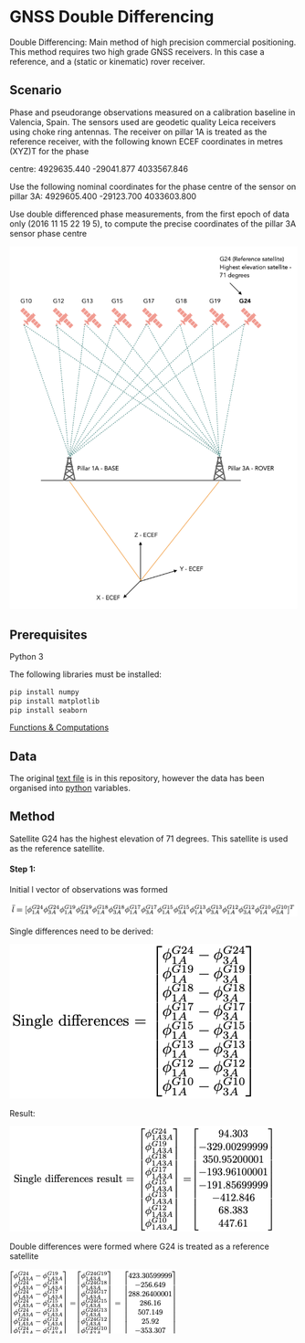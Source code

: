 # GNSS Double Differencing

Double Differencing: Main method of high precision commercial positioning. This method requires two high grade GNSS receivers. In this case a reference, and a (static or kinematic) rover receiver.  

## Scenario

Phase and pseudorange observations measured on a calibration baseline in Valencia, Spain. The sensors used
are geodetic quality Leica receivers using choke ring antennas. The receiver on pillar 1A is treated as
the reference receiver, with the following known ECEF coordinates in metres (XYZ)T
for the phase

centre:
4929635.440
 -29041.877
4033567.846

Use the following nominal coordinates for the phase centre of the sensor on pillar 3A:
4929605.400
 -29123.700
4033603.800

Use double differenced phase measurements, from the first epoch of data only (2016 11 15 22 19
5), to compute the precise coordinates of the pillar 3A sensor phase centre

![Diagram aid](https://github.com/ThomasJames/GNSS_Double_Differencing/blob/master/DD_Diagram_aid.png)


## Prerequisites 

Python 3

The following libraries must be installed:

``` 
pip install numpy 
pip install matplotlib
pip install seaborn 
```

[Functions & Computations](https://github.com/ThomasJames/GNSS_Double_Differencing/blob/master/Computations.py)

## Data

The original [text file](https://github.com/ThomasJames/GNSS_Data_(text).txt) is in this repository, however the data has been organised into [python](https://github.com/ThomasJames/GNSS_Double_Differencing/Data.py) variables. 

## Method 

Satellite G24 has the highest elevation of 71 degrees. This satellite is used as the reference satellite.

#### Step 1:

Initial l vector of observations was formed 

![](https://github.com/ThomasJames/GNSS_Double_Differencing/blob/master/Matrix_Images/l.png)

Single differences need to be derived:

![](https://github.com/ThomasJames/GNSS_Double_Differencing/blob/master/Matrix_Images/Single_Differences.png)

Result:

![](https://github.com/ThomasJames/GNSS_Double_Differencing/blob/master/Matrix_Images/Single_differences_result.png)

Double differences were formed where G24 is treated as a reference satellite 

![](https://github.com/ThomasJames/GNSS_Double_Differencing/blob/master/Matrix_Images/Double_differences.png)




